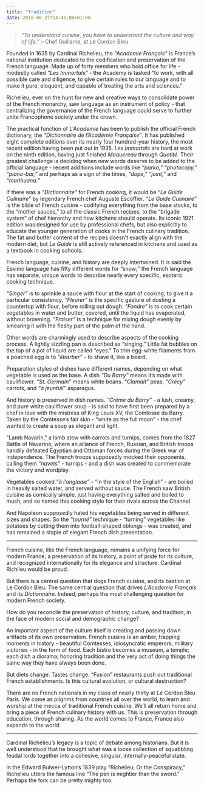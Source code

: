```yaml
---
title: "Tradition"
date: 2018-06-27T14:45:00+01:00
---
```


> _“To understand cuisine, you have to understand the culture and way of life.”_ – Chef Guillame, at Le Cordon Bleu

Founded in 1635 by Cardinal Richelieu, the _"Academie Français"_ is France’s national institution dedicated to the codification and preservation of the French language. Made up of forty members who hold office for life - modestly called _“Les Immortals”_ - the Academy is tasked “to work, with all possible care and diligence, to give certain rules to our language and to make it pure, eloquent, and capable of treating the arts and sciences.”

Richelieu, ever on the hunt for new and creative ways to consolidate power of the French monarchy, saw language as an instrument of policy - that centralizing the governance of the French language could serve to further unite Francophone society under the crown.

The practical function of _L'Academie_ has been to publish the official French dictionary, the _“Dictionnaire de l’Académie Française”_. It has published eight complete editions over its nearly four hundred-year history, the most recent edition having been put out in 1935. _Les Immortals_ are hard at work on the ninth edition, having just finished _Maquereau_ through _Quotité_. Their greatest challenge is deciding when new words deserve to be added to the official language - recent additions include words like _“parka,”_ _“photocopy,”_ _“piano-bar,”_ and perhaps as a sign of the times, _“dope,”_ _“joint,”_ and _“marihuana.”_

If there was a _“Dictionnaire”_ for French cooking, it would be _“Le Guide Culinaire”_ by legendary French chef Auguste Escoffier. _“Le Guide Culinaire”_ is the bible of French cuisine - codifying everything from the base stocks, to the “mother sauces,” to all the classic French recipes, to the “brigade system” of chef hierarchy and how kitchens should operate. Its iconic 1921 edition was designed for use by professional chefs, but also explicitly to educate the younger generation of cooks in the French culinary tradition. The fat and butter content of the recipes doesn’t exactly align with the modern diet, but _Le Guide_ is still actively referenced in kitchens and used as a textbook in cooking schools.

French language, cuisine, and history are deeply intertwined. It is said the Eskimo language has fifty different words for “snow;” the French language has separate, unique words to describe nearly every specific, esoteric cooking technique.

_“Singer”_ is to sprinkle a sauce with flour at the start of cooking, to give it a particular consistency. _“Fleurer”_ is the specific gesture of dusting a countertop with flour, before rolling out dough. _“Fondre”_ is to cook certain vegetables in water and butter, covered, until the liquid has evaporated, without browning. _“Fraiser”_ is a technique for mixing dough evenly by smearing it with the fleshy part of the palm of the hand.

Other words are charmingly used to describe aspects of the cooking process. A lightly sizzling pan is described as “singing.” Little fat bubbles on the top of a pot of liquid are called “eyes.” To trim egg-white filaments from a poached egg is to _“ébarber”_ - to shave it, like a beard. 

Preparation styles of dishes have different names, depending on what vegetable is used as the base. A dish _“Du Barry”_ means it’s made with cauliflower. _“St. Germain”_ means white beans. _“Clamait”_ peas, _“Crécy”_ carrots, and _“à jeuntuil”_ asparagus.

And history is preserved in dish names. _“Crème du Barry”_ - a lush, creamy, and pure white cauliflower soup - is said to have first been prepared by a chef in love with the mistress of King Louis XV, the Comtesse du Barry. Taken by the Comtesse’s fair skin - “white as the full moon” - the chef wanted to create a soup as elegant and light.

“Lamb Navarin,” a lamb stew with carrots and turnips, comes from the 1827 Battle of Navarino, where an alliance of French, Russian, and British troops handily defeated Egyptian and Ottoman forces during the Greek war of independence. The French troops supposedly mocked their opponents, calling them _“navets”_ - turnips - and a dish was created to commemorate the victory and wordplay.

Vegetables cooked _“à l’anglaise”_ - “in the style of the English” - are boiled in heavily salted water, and served without sauce. The French saw British cuisine as comically simple, just having everything salted and boiled to mush, and so named this cooking style for their rivals across the Channel.

And Napoleon supposedly hated his vegetables being served in different sizes and shapes. So the _“tourné”_ technique - “turning” vegetables like potatoes by cutting them into football-shaped oblongs - was created, and has remained a staple of elegant French dish presentation.

---

French cuisine, like the French language, remains a unifying force for modern France; a preservation of its history, a point of pride for its culture, and recognized internationally for its elegance and structure. Cardinal Richlieu would be proud.

But there is a central question that dogs French cuisine, and its bastion at Le Cordon Bleu. The same central question that drives _L’Academie Français_ and its _Dictionnaire_. Indeed, perhaps the most challenging question for modern French society.

How do you reconcile the preservation of history, culture, and tradition, in the face of modern social and demographic change? 

An important aspect of the culture itself is creating and passing down artifacts of its own preservation. French cuisine is an amber, trapping moments in history - beautiful Comtesses, idiosyncratic emperors, military victories - in the form of food. Each bistro becomes a museum, a temple; each dish a diorama; honoring tradition and the very act of doing things the same way they have always been done. 

But diets change. Tastes change. “Fusion” restaurants push out traditional French establishments. Is this cultural evolution, or cultural destruction?

There are no French nationals in my class of nearly thirty at Le Cordon Bleu Paris. We come as pilgrims from countries all over the world, to learn and worship at the mecca of traditional French cuisine.  We’ll all return home and bring a piece of French culinary history with us. This is preservation through education, through sharing. As the world comes to France, France also expands to the world.

---

Cardinal Richelieu’s legacy is a topic of debate among historians. But it is well understood that he brought what was a loose collection of squabbling feudal lords together into a cohesive, singular, internally-peaceful state. 

In the Edward Bulwer-Lytton‘s 1839 play “Richelieu; Or the Conspiracy,” Richelieu utters the famous line “The pen is mightier than the sword.” Perhaps the fork can be pretty mighty too.